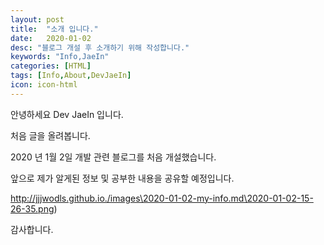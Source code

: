 ```yaml
---
layout: post
title:  "소개 입니다."
date:   2020-01-02
desc: "블로그 개설 후 소개하기 위해 작성합니다."
keywords: "Info,JaeIn"
categories: [HTML]
tags: [Info,About,DevJaeIn]
icon: icon-html
---
```


안녕하세요 Dev JaeIn 입니다.

처음 글을 올려봅니다. 

2020 년 1월 2일 개발 관련 블로그를 처음 개설했습니다.

앞으로 제가 알게된 정보 및 공부한 내용을 공유할 예정입니다.

http://jjjwodls.github.io./images\2020-01-02-my-info.md\2020-01-02-15-26-35.png)

감사합니다.

